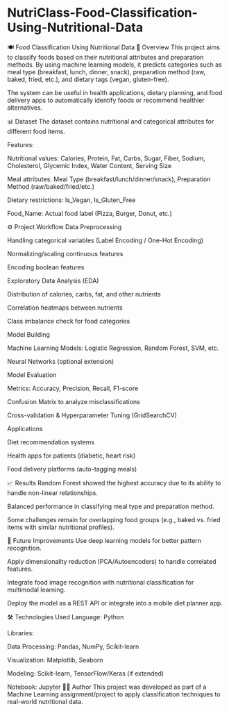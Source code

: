 # NutriClass-Food-Classification-Using-Nutritional-Data
🍽️ Food Classification Using Nutritional Data
📌 Overview
This project aims to classify foods based on their nutritional attributes and preparation methods.
By using machine learning models, it predicts categories such as meal type (breakfast, lunch, dinner, snack), preparation method (raw, baked, fried, etc.), and dietary tags (vegan, gluten-free).

The system can be useful in health applications, dietary planning, and food delivery apps to automatically identify foods or recommend healthier alternatives.

📊 Dataset
The dataset contains nutritional and categorical attributes for different food items.

Features:

Nutritional values: Calories, Protein, Fat, Carbs, Sugar, Fiber, Sodium, Cholesterol, Glycemic Index, Water Content, Serving Size

Meal attributes: Meal Type (breakfast/lunch/dinner/snack), Preparation Method (raw/baked/fried/etc.)

Dietary restrictions: Is_Vegan, Is_Gluten_Free

Food_Name: Actual food label (Pizza, Burger, Donut, etc.)

⚙️ Project Workflow
Data Preprocessing

Handling categorical variables (Label Encoding / One-Hot Encoding)

Normalizing/scaling continuous features

Encoding boolean features

Exploratory Data Analysis (EDA)

Distribution of calories, carbs, fat, and other nutrients

Correlation heatmaps between nutrients

Class imbalance check for food categories

Model Building

Machine Learning Models: Logistic Regression, Random Forest, SVM, etc.

Neural Networks (optional extension)

Model Evaluation

Metrics: Accuracy, Precision, Recall, F1-score

Confusion Matrix to analyze misclassifications

Cross-validation & Hyperparameter Tuning (GridSearchCV)

Applications

Diet recommendation systems

Health apps for patients (diabetic, heart risk)

Food delivery platforms (auto-tagging meals)

📈 Results
Random Forest showed the highest accuracy due to its ability to handle non-linear relationships.

Balanced performance in classifying meal type and preparation method.

Some challenges remain for overlapping food groups (e.g., baked vs. fried items with similar nutritional profiles).

🚀 Future Improvements
Use deep learning models for better pattern recognition.

Apply dimensionality reduction (PCA/Autoencoders) to handle correlated features.

Integrate food image recognition with nutritional classification for multimodal learning.

Deploy the model as a REST API or integrate into a mobile diet planner app.

🛠️ Technologies Used
Language: Python

Libraries:

Data Processing: Pandas, NumPy, Scikit-learn

Visualization: Matplotlib, Seaborn

Modeling: Scikit-learn, TensorFlow/Keras (if extended)

Notebook: Jupyter
👨‍💻 Author
This project was developed as part of a Machine Learning assignment/project to apply classification techniques to real-world nutritional data.

